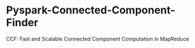 # Pyspark-Connected-Component-Finder
CCF: Fast and Scalable Connected Component Computation in MapReduce
